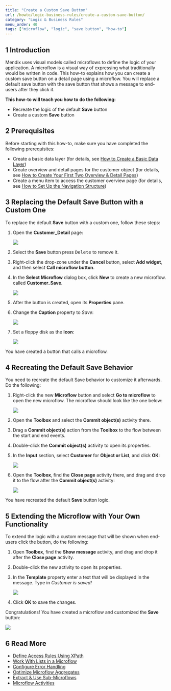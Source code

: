 ```yaml
---
title: "Create a Custom Save Button"
url: /howto/logic-business-rules/create-a-custom-save-button/
category: "Logic & Business Rules"
menu_order: 40
tags: ["microflow", "logic", "save button", "how-to"]
---
```

## 1 Introduction

Mendix uses visual models called microflows to define the logic of your application. A microflow is a visual way of expressing what traditionally would be written in code. This how-to explains how you can create a custom save button on a detail page using a microflow. You will replace a default save button with the save button that shows a message to end-users after they click it. 

**This how-to will teach you how to do the following:**

* Recreate the logic of the default **Save** button
* Create a custom **Save** button

## 2 Prerequisites

Before starting with this how-to, make sure you have completed the following prerequisites:

* Create a basic data layer (for details, see [How to Create a Basic Data Layer](/howto/data-models/create-a-basic-data-layer/))
* Create overview and detail pages for the customer object (for details, see [How to Create Your First Two Overview & Detail Pages](/howto/front-end/create-your-first-two-overview-and-detail-pages/))
* Create a menu item to access the customer overview page (for details, see [How to Set Up the Navigation Structure](/howto/general/setting-up-the-navigation-structure/))

## 3 Replacing the Default Save Button with a Custom One

To replace the default **Save** button with a custom one, follow these steps:

1.  Open the **Customer_Detail** page:

    ![](/attachments/howto/logic-business-rules//create-a-custom-save-button/customer-detail.png)

2. Select the **Save** button press <kbd>Delete</kbd> to remove it.

3. Right-click the drop-zone under the **Cancel** button, select **Add widget**, and then select **Call microflow button**.

4.  In the **Select Microflow** dialog box, click **New** to create a new microflow. called **Customer_Save**.

    ![](/attachments/howto/logic-business-rules//create-a-custom-save-button/customer-save.png)

5. After the button is created, open its **Properties** pane.

6. Change the **Caption** property to *Save*:

    ![](/attachments/howto/logic-business-rules//create-a-custom-save-button/button-properties.png)

7. Set a floppy disk as the **Icon**:

    ![](/attachments/howto/logic-business-rules//create-a-custom-save-button/18580987.png)

You have created a button that calls a microflow.

## 4 Recreating the Default Save Behavior

You need to recreate the default Save behavior to customize it afterwards. Do the following:

1.  Right-click the new **Microflow** button and select **Go to microflow** to open the new microflow. The microflow should look like the one below:
    
    ![](/attachments/howto/logic-business-rules//create-a-custom-save-button/created-microflow.png)

2. Open the **Toolbox** and select the **Commit object(s)** activity there.

3. Drag a **Commit object(s)** action from the **Toolbox** to the flow between the start and end events.
4.  Double-click the **Commit object(s)** activity to open its properties.

5.  In the **Input** section, select **Customer** for **Object or List**, and click **OK**:
    
    ![](/attachments/howto/logic-business-rules//create-a-custom-save-button/commit-object-properties.png)

6.  Open the **Toolbox**, find the **Close page** activity there, and drag and drop it to the flow after the **Commit object(s)** activity:

    ![](/attachments/howto/logic-business-rules//create-a-custom-save-button/close-page-activity.png)

You have recreated the default **Save** button logic.

## 5 Extending the Microflow with Your Own Functionality

To extend the logic with a custom message that will be shown when end-users click the button, do the following:

1. Open **Toolbox**, find the **Show message** activity, and drag and drop it after the **Close page** activity.

2.  Double-click the new activity to open its properties.

3. In the **Template** property enter a text that will be displayed in the message. Type in *Customer is saved!* 

    ![](/attachments/howto/logic-business-rules//create-a-custom-save-button/show-message-properties.png)

4. Click **OK** to save the changes. 


Congratulations! You have created a microflow and customized the **Save** button: 

   ![](/attachments/howto/logic-business-rules//create-a-custom-save-button/microflow.png)

## 6 Read More

* [Define Access Rules Using XPath](/howto/logic-business-rules/define-access-rules-using-xpath/)
* [Work With Lists in a Microflow](/howto/logic-business-rules/working-with-lists-in-a-microflow/)
* [Configure Error Handling](/howto/logic-business-rules/set-up-error-handling/)
* [Optimize Microflow Aggregates](/howto/logic-business-rules/optimizing-microflow-aggregates/)
* [Extract & Use Sub-Microflows](/howto/logic-business-rules/extract-and-use-sub-microflows/)
* [Microflow Activities](/refguide/activities/)
